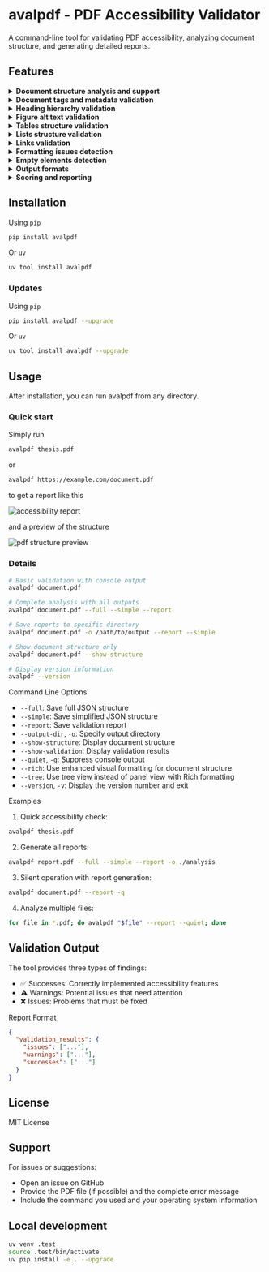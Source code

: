 # avalpdf - PDF Accessibility Validator

A command-line tool for validating PDF accessibility, analyzing document structure, and generating detailed reports.

## Features

<details>
<summary><strong>Document structure analysis and support</strong></summary>

- Document structure analysis 
- Support for both local and remote PDF files
</details>

<details>
<summary><strong>Document tags and metadata validation</strong></summary>

- Document tagging status
- Title presence
- Language declaration (Italian)
</details>

<details>
<summary><strong>Heading hierarchy validation</strong></summary>

- H1 presence
- Correct heading levels sequence
</details>

<details>
<summary><strong>Figure alt text validation</strong></summary>

- Missing alternative text detection
- Complex or problematic alt text patterns
</details>

<details>
<summary><strong>Tables structure validation</strong></summary>

- Header presence and proper structure
- Empty cells detection
- Duplicate headers check
- Multiple header rows warning
- Empty tables detection
</details>

<details>
<summary><strong>Lists structure validation</strong></summary>

- Proper list tagging
- Detection of untagged lists (consecutive paragraphs with bullets/numbers)
- Misused list types (numbered items in unordered lists)
- List hierarchy consistency
</details>

<details>
<summary><strong>Links validation</strong></summary>

- Detection of non-descriptive links
- Raw URL text warnings
- Email and institutional domain exceptions
</details>

<details>
<summary><strong>Formatting issues detection</strong></summary>

- Excessive underscores (used for underlining)
- Spaced capital letters (like "T E S T")
- Extra spaces used for layout (3+ consecutive spaces)
</details>

<details>
<summary><strong>Empty elements detection</strong></summary>

- Empty paragraphs
- Whitespace-only elements
- Empty headings
- Empty spans
- Empty table cells
</details>

<details>
<summary><strong>Output formats</strong></summary>

- Detailed JSON structure
- Simplified JSON
- Accessibility validation report
- Console reports with color-coded structure visualization
</details>

<details>
<summary><strong>Scoring and reporting</strong></summary>

- Weighted scoring system based on accessibility criteria
- Detailed issue categorization (issues, warnings, successes)
</details>

## Installation

Using `pip`
```bash
pip install avalpdf
```

Or `uv`
```bash
uv tool install avalpdf
```

### Updates
Using `pip`
```bash
pip install avalpdf --upgrade
```

Or `uv`
```bash
uv tool install avalpdf --upgrade
```

## Usage
After installation, you can run avalpdf from any directory.

### Quick start
Simply run
```sh
avalpdf thesis.pdf
```

or 

```sh
avalpdf https://example.com/document.pdf
```

to get a report like this

![accessibility report](https://github.com/user-attachments/assets/6f9fc73e-7bcc-4e8a-8c51-0000e11f18cf)

and a preview of the structure

![pdf structure preview](https://github.com/user-attachments/assets/d09266bc-39af-4e02-b477-55cbf72a95d5)


### Details

```sh
# Basic validation with console output
avalpdf document.pdf

# Complete analysis with all outputs
avalpdf document.pdf --full --simple --report

# Save reports to specific directory
avalpdf document.pdf -o /path/to/output --report --simple

# Show document structure only
avalpdf document.pdf --show-structure

# Display version information
avalpdf --version
```

Command Line Options
* `--full`: Save full JSON structure
* `--simple`: Save simplified JSON structure
* `--report`: Save validation report
* `--output-dir`, `-o`: Specify output directory
* `--show-structure`: Display document structure
* `--show-validation`: Display validation results
* `--quiet`, `-q`: Suppress console output
* `--rich`: Use enhanced visual formatting for document structure
* `--tree`: Use tree view instead of panel view with Rich formatting
* `--version`, `-v`: Display the version number and exit

Examples
1. Quick accessibility check:
```sh
avalpdf thesis.pdf
```

2. Generate all reports:
```sh
avalpdf report.pdf --full --simple --report -o ./analysis
```

3. Silent operation with report generation:
```sh
avalpdf document.pdf --report -q
```

4. Analyze multiple files:
```sh
for file in *.pdf; do avalpdf "$file" --report --quiet; done
```

## Validation Output
The tool provides three types of findings:

* ✅ Successes: Correctly implemented accessibility features
* ⚠️ Warnings: Potential issues that need attention
* ❌ Issues: Problems that must be fixed

Report Format
```json
{
  "validation_results": {
    "issues": ["..."],
    "warnings": ["..."],
    "successes": ["..."]
  }
}
```
## License
MIT License

## Support
For issues or suggestions:

* Open an issue on GitHub
* Provide the PDF file (if possible) and the complete error message
* Include the command you used and your operating system information

## Local development

```sh
uv venv .test
source .test/bin/activate
uv pip install -e . --upgrade
```